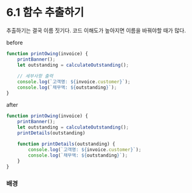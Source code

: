 # 6.1 함수 추출하기
추출하기는 결국 이름 짓기다. 코드 이해도가 높아지면 이름을 바꿔야할 때가 많다.

before
```javascript
function printOwing(invoice) {
    printBanner();
    let outstanding = calculateOutstanding();
    
    // 세부사항 출력
    console.log(`고객명: ${invoice.customer}`);
    console.log(`채무액: ${outstanding}`);
} 
```

after
```javascript
function printOwing(invoice) {
    printBanner();
    let outstanding = calculateOutstanding();
    printDetails(outstanding)
    
    function printDetails(outstanding) {
        console.log(`고객명: ${invoice.customer}`);
        console.log(`채무액: ${outstanding}`);
    }
} 
```

### 배경
